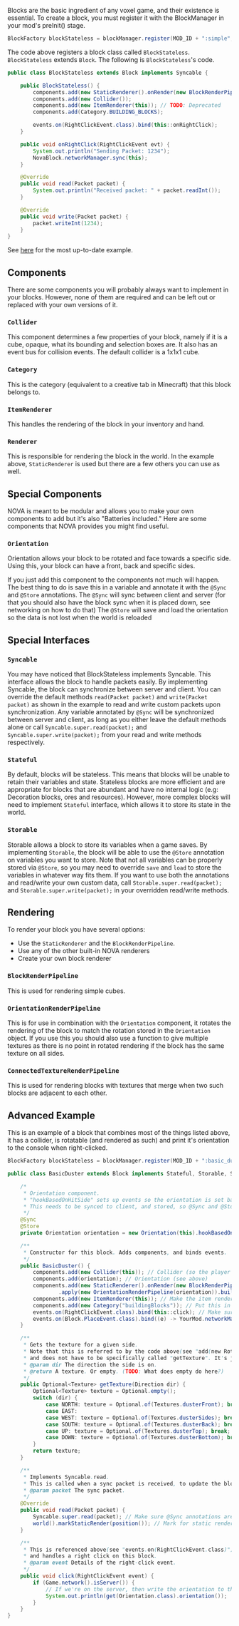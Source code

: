 Blocks are the basic ingredient of any voxel game, and their existence is essential. To create a block, you must register it with the BlockManager in your mod's preInit() stage.

```java
BlockFactory blockStateless = blockManager.register(MOD_ID + ":simple", BlockStateless::new);
```

The code above registers a block class called `BlockStateless`. `BlockStateless` extends `Block`. The following is `BlockStateless`'s code.

```java
public class BlockStateless extends Block implements Syncable {

	public BlockStateless() {
		components.add(new StaticRenderer().onRender(new BlockRenderPipeline(this).withTexture(NovaBlock.steelTexture).build()));
		components.add(new Collider());
		components.add(new ItemRenderer(this)); // TODO: Deprecated
		components.add(Category.BUILDING_BLOCKS);

		events.on(RightClickEvent.class).bind(this::onRightClick);
	}

	public void onRightClick(RightClickEvent evt) {
		System.out.println("Sending Packet: 1234");
		NovaBlock.networkManager.sync(this);
	}

	@Override
	public void read(Packet packet) {
		System.out.println("Received packet: " + packet.readInt());
	}

	@Override
	public void write(Packet packet) {
		packet.writeInt(1234);
	}
}
```

See [here](https://github.com/NOVA-Team/NOVA-Example/blob/master/block/src/main/java/nova/sample/block/NovaBlock.java) for the most up-to-date example.

## Components
There are some components you will probably always want to implement in your blocks. However, none of them are required and can be left out or replaced with your own versions of it.

### `Collider`
This component determines a few properties of your block, namely if it is a cube, opaque, what its bounding and selection boxes are. It also has an event bus for collision events. The default collider is a 1x1x1 cube.

### `Category`
This is the category (equivalent to a creative tab in Minecraft) that this block belongs to.

### `ItemRenderer`
This handles the rendering of the block in your inventory and hand.

### `Renderer`
This is responsible for rendering the block in the world. In the example above, `StaticRenderer` is used but there are a few others you can use as well. 

## Special Components
NOVA is meant to be modular and allows you to make your own components to add but it's also "Batteries included." Here are some components that NOVA provides you might find useful.

### `Orientation`
Orientation allows your block to be rotated and face towards a specific side. Using this, your block can have a front, back and specific sides.

If you just add this component to the components not much will happen. The best thing to do is save this in a variable and annotate it with the `@Sync` and `@Store` annotations. The `@Sync` will sync between client and server (for that you should also have the block sync when it is placed down, see networking on how to do that)
The `@Store` will save and load the orientation so the data is not lost when the world is reloaded

## Special Interfaces
### `Syncable`
You may have noticed that BlockStateless implements Syncable. This interface allows the block to handle packets easily. By implementing Syncable, the block can synchronize between server and client. You can override the default methods `read(Packet packet)` and `write(Packet packet)` as shown in the example to read and write custom packets upon synchronization. Any variable annotated by `@Sync` will be synchronized between server and client, as long as you either leave the default methods alone or call `Syncable.super.read(packet);` and `Syncable.super.write(packet);` from your read and write methods respectively.

### `Stateful`
By default, blocks will be stateless. This means that blocks will be unable to retain their variables and state. Stateless blocks are more efficient and are appropriate for blocks that are abundant and have no internal logic (e.g: Decoration blocks, ores and resources). However, more complex blocks will need to implement `Stateful` interface, which allows it to store its state in the world.

### `Storable`
Storable allows a block to store its variables when a game saves. By implementing `Storable`, the block will be able to use the `@Store` annotation on variables you want to store. Note that not all variables can be properly stored via `@Store`, so you may need to override `save` and `load` to store the variables in whatever way fits them. If you want to use both the annotations and read/write your own custom data, call `Storable.super.read(packet);` and `Storable.super.write(packet);` in your overridden read/write methods.

## Rendering
To render your block you have several options:

- Use the `StaticRenderer` and the `BlockRenderPipeline`.
- Use any of the other built-in NOVA renderers
- Create your own block renderer

### `BlockRenderPipeline`
This is used for rendering simple cubes.

### `OrientationRenderPipeline`
This is for use in combination with the `Orientation` component, it rotates the rendering of the block to match the rotation stored in the `Orientation` object. If you use this you should also use a function to give multiple textures as there is no point in rotated rendering if the block has the same texture on all sides.

### `ConnectedTextureRenderPipeline`
This is used for rendering blocks with textures that merge when two such blocks are adjacent to each other.

## Advanced Example
This is an example of a block that combines most of the things listed above, it has a collider, is rotatable (and rendered as such) and print it's orientation to the console when right-clicked.

```java
BlockFactory blockStateless = blockManager.register(MOD_ID + ":basic_duster", BasicDuster::new);
```

```java
public class BasicDuster extends Block implements Stateful, Storable, Syncable {

	/*
	 * Orientation component.
	 * "hookBasedOnHitSide" sets up events so the orientation is set based upon, well, hit side.
	 * This needs to be synced to client, and stored, so @Sync and @Store are used.
	 */
	@Sync
	@Store
	private Orientation orientation = new Orientation(this).hookBasedOnHitSide();

	/**
	 * Constructor for this block. Adds components, and binds events.
	 */
	public BasicDuster() {
		components.add(new Collider(this)); // Collider (so the player doesn't walk through the block.)
		components.add(orientation); // Orientation (see above)
		components.add(new StaticRenderer().onRender(new BlockRenderPipeline(this).withTexture(this::getTexture)
				.apply(new OrientationRenderPipeline(orientation)).build())); // Version of RenderPipeline that honors Orientation.
		components.add(new ItemRenderer(this)); // Make the item render like the block. // TODO: Deprecated
		components.add(new Category("buildingBlocks")); // Put this in the "Building Blocks" Creative category (in MC, anyway)
		events.on(RightClickEvent.class).bind(this::click); // Make sure "click" is called when a player right-clicks this block
		events.on(Block.PlaceEvent.class).bind((e) -> YourMod.networkManager.sync(this)); // Make sure we sync when the orientation is initially set
	}

	/**
	 * Gets the texture for a given side.
	 * Note that this is referred to by the code above(see "add(new RotatedRenderer")),
	 * and does not have to be specifically called "getTexture". It's just convention.
	 * @param dir The direction the side is on.
	 * @return A texture. Or empty. (TODO: What does empty do here?)
	 */
	public Optional<Texture> getTexture(Direction dir) {
		Optional<Texture> texture = Optional.empty();
		switch (dir) {
			case NORTH: texture = Optional.of(Textures.dusterFront); break;
			case EAST:
			case WEST: texture = Optional.of(Textures.dusterSides); break;
			case SOUTH: texture = Optional.of(Textures.dusterBack); break;
			case UP: texture = Optional.of(Textures.dusterTop); break;
			case DOWN: texture = Optional.of(Textures.dusterBottom); break;
		}
		return texture;
	}

	/**
	 * Implements Syncable.read.
	 * This is called when a sync packet is received, to update the block's state.
	 * @param packet The sync packet.
	 */
	@Override
	public void read(Packet packet) {
		Syncable.super.read(packet); // Make sure @Sync annotations are processed.
		world().markStaticRender(position()); // Mark for static render.
	}

	/**
	 * This is referenced above(see "events.on(RightClickEvent.class)"),
	 * and handles a right click on this block.
	 * @param event Details of the right-click event.
	 */
	public void click(RightClickEvent event) {
		if (Game.network().isServer()) {
			// If we're on the server, then write the orientation to the console for debugging.
			System.out.println(get(Orientation.class).orientation());
		}
	}
}
```
